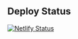 ## Deploy Status

[![Netlify Status](https://api.netlify.com/api/v1/badges/7051e722-4ec7-4f57-a198-5e21b2320049/deploy-status)](https://app.netlify.com/sites/helpful-fenglisu-b22d1c/deploys)
